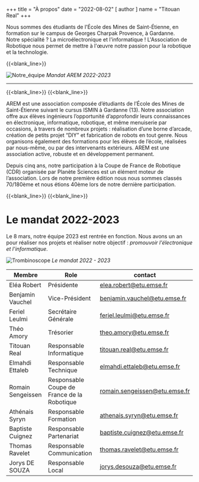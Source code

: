 +++
title = "À propos"
date = "2022-08-02"
[ author ]
  name = "Titouan Real"
+++

Nous sommes des étudiants de l'École des Mines de Saint-Étienne, en formation sur le campus de Georges Charpak Provence, à Gardanne.\
Notre spécialité ? La microélectronique et l'informatique ! L'Association de Robotique nous permet de mettre à l'œuvre notre passion pour la robotique et la technologie.

{{<blank_line>}}

![Notre_équipe](/images/common/notre_equipe.webp)
*Mandat AREM 2022-2023*

***
{{<blank_line>}}
{{<blank_line>}}

AREM est une association composée d’étudiants de l’École des Mines de Saint-Étienne suivant le cursus ISMIN à Gardanne (13). Notre association offre aux élèves ingénieurs 
l’opportunité d’approfondir leurs connaissances en électronique, informatique, robotique, et même menuiserie par occasions, à travers de nombreux projets : réalisation
d’une borne d’arcade, création de petits projet “DIY” et fabrication de robots en tout genre. Nous organisons également des formations pour les élèves de l’école,
réalisées par nous-même, ou par des intervenants extérieurs. AREM est une association active, robuste et en développement permanent. 

Depuis cinq ans, notre participation à la Coupe de France de Robotique (CDR) organisée par Planète Sciences est un élément moteur de l’association. Lors de notre première
édition nous nous sommes classés 70/180ème et nous étions 40ème lors de notre dernière participation. 

{{<blank_line>}}
{{<blank_line>}}

# Le mandat 2022-2023 

Le 8 mars, notre équipe 2023 est rentrée en fonction. Nous avons un an pour réaliser nos projets et réaliser notre objectif : *promouvoir l'électronique et l'informatique*. 


![Trombinoscope](/images/common/trombinoscope.webp)
*Le mandat 2022 - 2023*


| Membre | Role | contact | 
|--|--|--|
|Eléa Robert | Présidente | elea.robert@etu.emse.fr |
|Benjamin Vauchel | Vice-Président | benjamin.vauchel@etu.emse.fr|
|Feriel Leulmi | Secrétaire Générale | feriel.leulmi@etu.emse.fr |
|Théo Amory | Trésorier | theo.amory@etu.emse.fr |
|Titouan Real | Responsable Informatique | titouan.real@etu.emse.fr |
|Elmahdi Ettaleb | Responsable Technique | elmahdi.ettaleb@etu.emse.fr |
|Romain Sengeissen | Responsable Coupe de France de la Robotique | romain.sengeissen@etu.emse.fr |
|Athénais Syryn | Responsable Formation | athenais.syryn@etu.emse.fr|
|Baptiste Cuignez | Responsable Partenariat | baptiste.cuignez@etu.emse.fr |
|Thomas Ravelet | Responsable Communication | thomas.ravelet@etu.emse.fr |
|Jorys DE SOUZA | Responsable Local | jorys.desouza@etu.emse.fr | 






